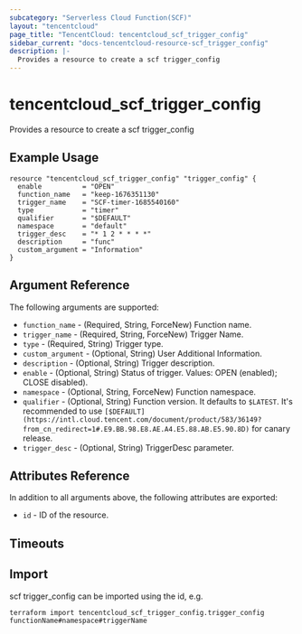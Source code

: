 ```yaml
---
subcategory: "Serverless Cloud Function(SCF)"
layout: "tencentcloud"
page_title: "TencentCloud: tencentcloud_scf_trigger_config"
sidebar_current: "docs-tencentcloud-resource-scf_trigger_config"
description: |-
  Provides a resource to create a scf trigger_config
---
```


# tencentcloud_scf_trigger_config

Provides a resource to create a scf trigger_config

## Example Usage

```hcl
resource "tencentcloud_scf_trigger_config" "trigger_config" {
  enable          = "OPEN"
  function_name   = "keep-1676351130"
  trigger_name    = "SCF-timer-1685540160"
  type            = "timer"
  qualifier       = "$DEFAULT"
  namespace       = "default"
  trigger_desc    = "* 1 2 * * * *"
  description     = "func"
  custom_argument = "Information"
}
```

## Argument Reference

The following arguments are supported:

* `function_name` - (Required, String, ForceNew) Function name.
* `trigger_name` - (Required, String, ForceNew) Trigger Name.
* `type` - (Required, String) Trigger type.
* `custom_argument` - (Optional, String) User Additional Information.
* `description` - (Optional, String) Trigger description.
* `enable` - (Optional, String) Status of trigger. Values: OPEN (enabled); CLOSE disabled).
* `namespace` - (Optional, String, ForceNew) Function namespace.
* `qualifier` - (Optional, String) Function version. It defaults to `$LATEST`. It's recommended to use `[$DEFAULT](https://intl.cloud.tencent.com/document/product/583/36149?from_cn_redirect=1#.E9.BB.98.E8.AE.A4.E5.88.AB.E5.90.8D)` for canary release.
* `trigger_desc` - (Optional, String) TriggerDesc parameter.

## Attributes Reference

In addition to all arguments above, the following attributes are exported:

* `id` - ID of the resource.



## Timeouts

<no value>


## Import

scf trigger_config can be imported using the id, e.g.

```
terraform import tencentcloud_scf_trigger_config.trigger_config functionName#namespace#triggerName
```

